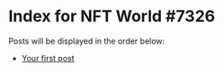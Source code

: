 # Index for NFT World #7326
Posts will be displayed in the order below:

- [Your first post](./001-first.md)

